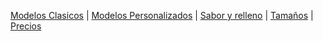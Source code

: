 [Modelos Clasicos](./modelosclasicos.md) | [Modelos Personalizados](./modelospersonalizados.md) | [Sabor y relleno](./saboryrelleno.md) | [Tamaños](./tamaños.md) | [Precios](./precios.md)

